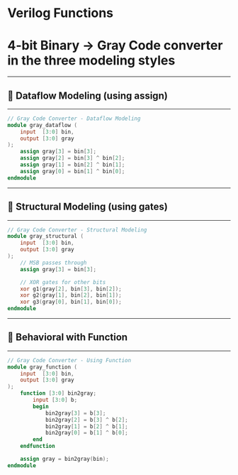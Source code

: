 # Verilog Functions 
# 4-bit Binary → Gray Code converter in the three modeling styles
---
## 📜 Dataflow Modeling (using assign) 
---
```verilog
// Gray Code Converter - Dataflow Modeling
module gray_dataflow (
    input  [3:0] bin,
    output [3:0] gray
);
    assign gray[3] = bin[3];
    assign gray[2] = bin[3] ^ bin[2];
    assign gray[1] = bin[2] ^ bin[1];
    assign gray[0] = bin[1] ^ bin[0];
endmodule
```
---
## 📜 Structural Modeling (using gates) 
---
```verilog
// Gray Code Converter - Structural Modeling
module gray_structural (
    input  [3:0] bin,
    output [3:0] gray
);
    // MSB passes through
    assign gray[3] = bin[3];

    // XOR gates for other bits
    xor g1(gray[2], bin[3], bin[2]);
    xor g2(gray[1], bin[2], bin[1]);
    xor g3(gray[0], bin[1], bin[0]);
endmodule
```
---
## 📜 Behavioral with Function 
---
```verilog
// Gray Code Converter - Using Function
module gray_function (
    input  [3:0] bin,
    output [3:0] gray
);
    function [3:0] bin2gray;
        input [3:0] b;
        begin
            bin2gray[3] = b[3];
            bin2gray[2] = b[3] ^ b[2];
            bin2gray[1] = b[2] ^ b[1];
            bin2gray[0] = b[1] ^ b[0];
        end
    endfunction

    assign gray = bin2gray(bin);
endmodule
```
